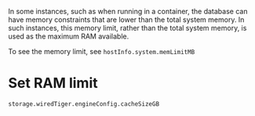 In some instances, such as when running in a container, the database can have memory constraints that are lower than the total system memory. In such instances, this memory limit, rather than the total system memory, is used as the maximum RAM available.

To see the memory limit, see `hostInfo.system.memLimitMB`

#                  Set RAM limit

`storage.wiredTiger.engineConfig.cacheSizeGB`